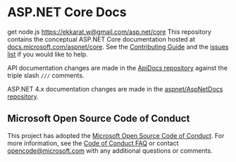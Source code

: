 # ASP.NET Core Docs
get node.js https://ekkarat.w@gmail.com/asp.net/core
This repository contains the conceptual ASP.NET Core documentation hosted at [docs.microsoft.com/aspnet/core](https://docs.microsoft.com/aspnet/core). See the [Contributing Guide](CONTRIBUTING.md) and the [issues list](https://github.com/aspnet/Docs/issues) if you would like to help.

API documentation changes are made in the [ApiDocs repository](https://github.com/aspnet/ApiDocs) against the triple slash `///` comments.

ASP.NET 4.x documentation changes are made in the [aspnet/AspNetDocs repository](https://github.com/aspnet/AspNetDocs).

## Microsoft Open Source Code of Conduct

This project has adopted the [Microsoft Open Source Code of Conduct](https://opensource.microsoft.com/codeofconduct/).
For more information, see the [Code of Conduct FAQ](https://opensource.microsoft.com/codeofconduct/faq/) or contact [opencode@microsoft.com](mailto:opencode@microsoft.com) with any additional questions or comments.
